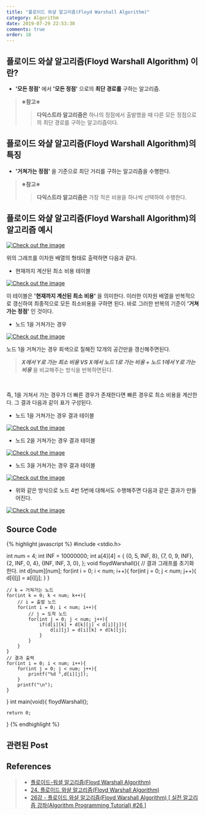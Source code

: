 ```yaml
---
title: "플로이드 와샬 알고리즘(Floyd Warshall Algorithm)"
category: Algorithm
date: 2019-07-29 22:53:30
comments: true
order: 18
---
```


## 플로이드 와샬 알고리즘(Floyd Warshall Algorithm) 이란?
* __'모든 정점'__ 에서 __'모든 정점'__ 으로의 __최단 경로를__ 구하는 알고리즘.
> __※참고※__ <br/> 
>> __다익스트라 알고리즘은__ 하나의 정점에서 출발했을 때 다른 모든 정점으로의 최단 경로를 구하는 알고리즘이다.





## 플로이드 와샬 알고리즘(Floyd Warshall Algorithm)의 특징
* __'거쳐가는 정점'__ 을 기준으로 최단 거리를 구하는 알고리즘을 수행한다.
> __※참고※__ <br/> 
>> __다익스트라 알고리즘은__ 가장 적은 비용을 하나씩 선택하여 수행한다.





## 플로이드 와샬 알고리즘(Floyd Warshall Algorithm)의 알고리즘 예시

<a href="{{ site.baseurl }}{{ site.algorithm_img }}/floydwarshall.JPG" data-lightbox="falcon9-large" data-title="Check out the image">
  <img src="{{ site.baseurl }}{{ site.algorithm_img }}/floydwarshall.JPG" title="Check out the image">
</a>

위의 그래프를 이차원 배열의 형태로 출력하면 다음과 같다.
* 현재까지 계산된 최소 비용 테이블
<a href="{{ site.baseurl }}{{ site.algorithm_img }}/floydwarshall_init.JPG" data-lightbox="falcon9-large" data-title="Check out the image">
  <img src="{{ site.baseurl }}{{ site.algorithm_img }}/floydwarshall_init.JPG" title="Check out the image">
</a>

 이 테이블은 __'현재까지 계산된 최소 비용'__ 을 의미한다. 이러한 이차원 배열을 반복적으로 갱신하여 최종적으로 모든 최소비용을 구하면 된다. 바로 그러한 반복의 기준이 __'거쳐가는 정점'__ 인 것이다.

* 노드 1을 거쳐가는 경우
<a href="{{ site.baseurl }}{{ site.algorithm_img }}/floydwarshall_1.JPG" data-lightbox="falcon9-large" data-title="Check out the image">
  <img src="{{ site.baseurl }}{{ site.algorithm_img }}/floydwarshall_1.JPG" title="Check out the image">
</a>

노드 1을 거쳐가는 경우 회색으로 칠해진 12개의 공간만을 갱신해주면된다.
> ***X에서 Y로 가는 최소 비용 VS X에서 노드 1로 가는 비용 + 노드 1에서 Y로 가는 비용*** 을 비교해주는 방식을 반복하면된다.<br>

<br>

즉, 1을 거쳐서 가는 경우가 더 빠른 경우가 존재한다면 빠른 경우로 최소 비용을 계산한다. 그 결과 다음과 같이 표가 구성된다.
* 노드 1을 거쳐가는 경우 결과 테이블
<a href="{{ site.baseurl }}{{ site.algorithm_img }}/floydwarshall_1_1.JPG" data-lightbox="falcon9-large" data-title="Check out the image">
  <img src="{{ site.baseurl }}{{ site.algorithm_img }}/floydwarshall_1_1.JPG" title="Check out the image">
</a>


* 노드 2을 거쳐가는 경우 결과 테이블
<a href="{{ site.baseurl }}{{ site.algorithm_img }}/floydwarshall_2.JPG" data-lightbox="falcon9-large" data-title="Check out the image">
  <img src="{{ site.baseurl }}{{ site.algorithm_img }}/floydwarshall_2.JPG" title="Check out the image">
</a>


* 노드 3을 거쳐가는 경우 결과 테이블
<a href="{{ site.baseurl }}{{ site.algorithm_img }}/floydwarshall_3.JPG" data-lightbox="falcon9-large" data-title="Check out the image">
  <img src="{{ site.baseurl }}{{ site.algorithm_img }}/floydwarshall_3.JPG" title="Check out the image">
</a>


* 위와 같은 방식으로 노드 4번 5번에 대해서도 수행해주면 다음과 같은 결과가 만들어진다.
<a href="{{ site.baseurl }}{{ site.algorithm_img }}/floydwarshall_result.JPG" data-lightbox="falcon9-large" data-title="Check out the image">
  <img src="{{ site.baseurl }}{{ site.algorithm_img }}/floydwarshall_result.JPG" title="Check out the image">
</a>


## Source Code

{% highlight javascript %}
#include <stdio.h>

int num = 4;
int INF = 10000000;
int a[4][4] = {
	{0, 5, INF, 8},
	{7, 0, 9, INF},
	{2, INF, 0, 4},
	{INF, INF, 3, 0},
};
void floydWarshall(){
	// 결과 그래프를 초기화 한다. 
	int d[num][num];
	for(int i = 0; i < num; i++){
		for(int j = 0; j < num; j++){
			d[i][j] = a[i][j];
		}
	}
	
	// k = 거쳐가는 노드
	for(int k = 0; k < num; k++){
		// i = 출발 노드 
		for(int i = 0; i < num; i++){
			// j = 도착 노드 
			for(int j = 0; j < num; j++){
				if(d[i][k] + d[k][j] < d[i][j]){
					d[i][j] = d[i][k] + d[k][j];
				}
			}
		}	
	}
	// 결과 출력 
	for(int i = 0; i < num; i++){
		for(int j = 0; j < num; j++){
			printf("%d ",d[i][j]);
		}
		printf("\n");
	}
	
}
int main(void){
	floydWarshall();
    
	return 0;
}
{% endhighlight %}



## 관련된 Post



## References
> * <a href="https://hsp1116.tistory.com/45">플로이드-워셜 알고리즘(Floyd Warshall Algorithm)<a>
> * <a href="https://blog.naver.com/ndb796/221234427842">24. 플로이드 와샬 알고리즘(Floyd Warshall Algorithm)<a>
> * <a href="https://www.youtube.com/watch?v=9574GHxCbKc&list=PLRx0vPvlEmdDHxCvAQS1_6XV4deOwfVrz&index=26">26강 - 플로이드 와샬 알고리즘(Floyd Warshall Algorithm) [ 실전 알고리즘 강좌(Algorithm Programming Tutorial) #26 ]<a>